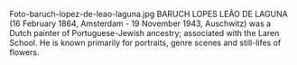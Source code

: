 Foto-baruch-lopez-de-leao-laguna.jpg BARUCH LOPES LEÃO DE LAGUNA (16 February 1864, Amsterdam - 19 November 1943, Auschwitz) was a Dutch painter of Portuguese-Jewish ancestry; associated with the Laren School. He is known primarily for portraits, genre scenes and still-lifes of flowers.
